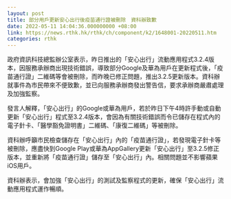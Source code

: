 ```yaml
---
layout: post
title: 部分用戶更新安心出行後疫苗通行證被刪除　資科辦致歉
date: 2022-05-11 14:04:36.000000000 +08:00
link: https://news.rthk.hk/rthk/ch/component/k2/1648001-20220511.htm
categories: rthk
---
```


政府資訊科技總監辦公室表示，昨日推出的「安心出行」流動應用程式3.2.4版本，因服務承辦商出現技術錯誤，導致部分Google及華為用戶在更新程式後，「疫苗通行證」二維碼等會被刪除，而昨晚已修正問題，推出3.2.5更新版本。資科辦就事件為市民帶來不便致歉，並已向服務承辦商發出警告信，要求承辦商嚴肅處理及加強監察。

發言人解釋，「安心出行」的Google或華為用戶，若於昨日下午4時許手動或自動更新「安心出行」程式至3.2.4版本，會因為有關技術錯誤而令已儲存在程式內的電子針卡、「醫學豁免證明書」二維碼、「康復二維碼」等被刪除。

資科辦呼籲市民檢查儲存在「安心出行」內的「疫苗通行證」，若發現電子針卡等被刪除，應盡快到Google Play或華為AppGallery更新「安心出行」至3.2.5修正版本，並重新將「疫苗通行證」儲存至「安心出行」內。相關問題並不影響蘋果iOS用戶。
 
資科辦表示，會加強「安心出行」的測試及監察程式的更新，確保「安心出行」流動應用程式運作暢順。
　　
